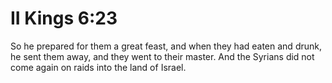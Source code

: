 # II Kings 6:23

So he prepared for them a great feast, and when they had eaten and drunk, he sent them away, and they went to their master. And the Syrians did not come again on raids into the land of Israel.
